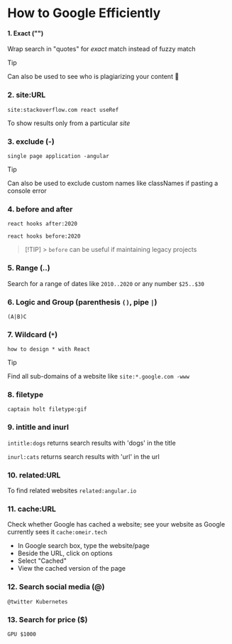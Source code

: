 # How to Google Efficiently

#### 1. Exact ("")

Wrap search in "quotes" for _exact_ match instead of fuzzy match

> [!TIP]
> Can also be used to see who is plagiarizing your content 🌚

### 2. site:URL

`site:stackoverflow.com react useRef`

To show results only from a particular _site_

### 3. exclude (-)

`single page application -angular`

> [!TIP]
> Can also be used to exclude custom names like classNames if pasting a console error

### 4. before and after

`react hooks after:2020`

`react hooks before:2020`

> [!TIP] > `before` can be useful if maintaining legacy projects

### 5. Range (..)

Search for a range of dates like `2010..2020`
or any number `$25..$30`

### 6. Logic and Group (parenthesis `()`, pipe `|`)

`(A|B)C`

### 7. Wildcard (`*`)

`how to design * with React`

> [!TIP]
> Find all sub-domains of a website like `site:*.google.com -www`

### 8. filetype

`captain holt filetype:gif`

### 9. intitle and inurl

`intitle:dogs` returns search results with 'dogs' in the title

`inurl:cats` returns search results with 'url' in the url

### 10. related:URL

To find related websites `related:angular.io`

### 11. cache:URL

Check whether Google has cached a website; see your website as Google currently sees it `cache:omeir.tech`

- In Google search box, type the website/page
- Beside the URL, click on options
- Select "Cached"
- View the cached version of the page

### 12. Search social media (@)

`@twitter Kubernetes`

### 13. Search for price ($)

`GPU $1000`
